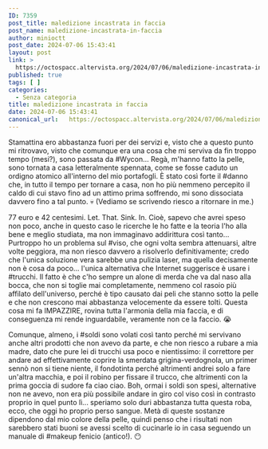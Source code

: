 ```yaml
---
ID: 7359
post_title: maledizione incastrata in faccia
post_name: maledizione-incastrata-in-faccia
author: minioctt
post_date: 2024-07-06 15:43:41
layout: post
link: >
  https://octospacc.altervista.org/2024/07/06/maledizione-incastrata-in-faccia/
published: true
tags: [ ]
categories:
  - Senza categoria
title: maledizione incastrata in faccia
date: 2024-07-06 15:43:41
canonical_url:   https://octospacc.altervista.org/2024/07/06/maledizione-incastrata-in-faccia/
---
```

<!-- wp:paragraph -->
<p>Stamattina ero abbastanza fuori per dei servizi e, visto che a questo punto mi ritrovavo, visto che comunque era una cosa che mi serviva da fin troppo tempo (mesi?), sono passata da #Wycon... Regà, m'hanno fatto la pelle, sono tornata a casa letteralmente spennata, come se fosse caduto un ordigno atomico all'interno del mio portafogli. È stato così forte il #danno che, in tutto il tempo per tornare a casa, non ho più nemmeno percepito il caldo di cui stavo fino ad un attimo prima soffrendo, mi sono dissociata davvero fino a tal punto. 💀 (Vediamo se scrivendo riesco a ritornare in me.)</p>
<!-- /wp:paragraph -->

<!-- wp:paragraph -->
<p>77 euro e 42 centesimi. Let. That. Sink. In. Cioè, sapevo che avrei speso non poco, anche in questo caso le ricerche le ho fatte e la teoria l'ho alla bene e meglio studiata, ma non immaginavo addirittura così tanto... Purtroppo ho un problema sul #viso, che ogni volta sembra attenuarsi, altre volte peggiora, ma non riesco davvero a risolverlo definitivamente; credo che l'unica soluzione vera sarebbe una pulizia laser, ma quella decisamente non è cosa da poco... l'unica alternativa che Internet suggerisce è usare i #trucchi. Il fatto è che c'ho sempre un alone di merda che va dal naso alla bocca, che non si toglie mai completamente, nemmeno col rasoio più affilato dell'universo, perché è tipo causato dai peli che stanno sotto la pelle e che non crescono mai abbastanza velocemente da essere tolti. Questa cosa mi fa IMPAZZIRE, rovina tutta l'armonia della mia faccia, e di conseguenza mi rende inguardabile, veramente non ce la faccio. 😭</p>
<!-- /wp:paragraph -->

<!-- wp:paragraph -->
<p>Comunque, almeno, i #soldi sono volati così tanto perché mi servivano anche altri prodotti che non avevo da parte, e che non riesco a rubare a mia madre, dato che pure lei di trucchi usa poco e nientissimo: il correttore per andare ad effettivamente coprire la smerdata grigina-verdognola, un primer sennò non si tiene niente, il fondotinta perché altrimenti andrei solo a fare un'altra macchia, e poi il robino per fissare il trucco, che altrimenti con la prima goccia di sudore fa ciao ciao. Boh, ormai i soldi son spesi, alternative non ne avevo, non era più possibile andare in giro col viso così in contrasto proprio in quel punto lì... speriamo solo duri abbastanza tutta questa roba, ecco, che oggi ho proprio perso sangue. Metà di queste sostanze dipendono dal mio colore della pelle, quindi penso che i risultati non sarebbero stati buoni se avessi scelto di cucinarle io in casa seguendo un manuale di #makeup fenicio (antico!). 😶</p>
<!-- /wp:paragraph -->